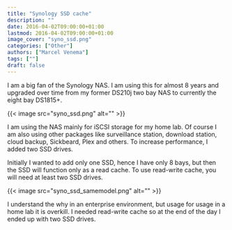 ```yaml
---
title: "Synology SSD cache"
description: ""
date: 2016-04-02T09:00:00+01:00
lastmod: 2016-04-02T09:00:00+01:00
image_cover: "syno_ssd.png"
categories: ["Other"]
authors: ["Marcel Venema"] 
tags: [""]
draft: false
---
```


I am a big fan of the Synology NAS. I am using this for almost 8 years and upgraded over time from my former DS210j two bay NAS to currently the eight bay DS1815+.

<!--more-->
{{< image src="syno_ssd.png" alt="" >}}

I am using the NAS mainly for iSCSI storage for my home lab. Of course I am also using other packages like surveillance station, download station, cloud backup, Sickbeard, Plex and others. To increase performance, I added two SSD drives. 

Initially I wanted to add only one SSD, hence I have only 8 bays, but then the SSD will function only as a read cache. To use read-write cache, you will need at least two SSD drives. 

{{< image src="syno_ssd_samemodel.png" alt="" >}}

I understand the why in an enterprise environment, but usage for usage in a home lab it is overkill. I needed read-write cache so at the end of the day I ended up with two SSD drives.

&nbsp;
